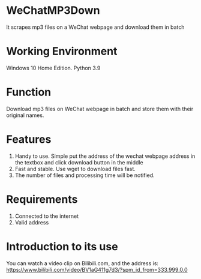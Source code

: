 # WeChatMP3Down
It scrapes mp3 files on a WeChat webpage and download them in batch
# Working Environment
Windows 10 Home Edition. Python 3.9
# Function
Download mp3 files on WeChat webpage in batch and store them with their original names.
# Features
1. Handy to use. Simple put the address of the wechat webpage address in the textbox and click download button in the middle
2. Fast and stable. Use wget to download files fast.
3. The number of files and processing time will be notified.
# Requirements
1. Connected to the internet
2. Valid address
# Introduction to its use
You can watch a video clip on Bilibili.com, and the address is:
https://www.bilibili.com/video/BV1aG411g7d3/?spm_id_from=333.999.0.0
